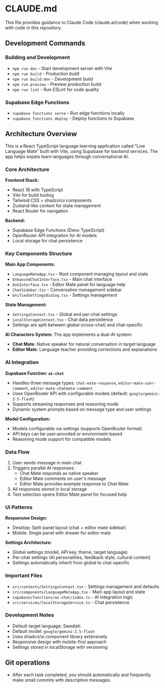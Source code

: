 # CLAUDE.md

This file provides guidance to Claude Code (claude.ai/code) when working with code in this repository.

## Development Commands

### Building and Development
- `npm run dev` - Start development server with Vite
- `npm run build` - Production build
- `npm run build:dev` - Development build
- `npm run preview` - Preview production build
- `npm run lint` - Run ESLint for code quality

### Supabase Edge Functions
- `supabase functions serve` - Run edge functions locally
- `supabase functions deploy` - Deploy functions to Supabase

## Architecture Overview

This is a React TypeScript language learning application called "Live Language Mate" built with Vite, using Supabase for backend services. The app helps expats learn languages through conversational AI.

### Core Architecture

**Frontend Stack:**
- React 18 with TypeScript
- Vite for build tooling
- Tailwind CSS + shadcn/ui components
- Zustand-like context for state management
- React Router for navigation

**Backend:**
- Supabase Edge Functions (Deno TypeScript)
- OpenRouter API integration for AI models
- Local storage for chat persistence

### Key Components Structure

**Main App Components:**
- `LanguageMateApp.tsx` - Root component managing layout and state
- `EnhancedChatInterface.tsx` - Main chat interface
- `AskInterface.tsx` - Editor Mate panel for language help
- `ChatSidebar.tsx` - Conversation management sidebar
- `UnifiedSettingsDialog.tsx` - Settings management

**State Management:**
- `SettingsContext.tsx` - Global and per-chat settings
- `LocalStorageContext.tsx` - Chat data persistence
- Settings are split between global (cross-chat) and chat-specific

**AI Characters System:**
The app implements a dual-AI system:
- **Chat Mate**: Native speaker for natural conversation in target language
- **Editor Mate**: Language teacher providing corrections and explanations

### AI Integration

**Supabase Function: `ai-chat`**
- Handles three message types: `chat-mate-response`, `editor-mate-user-comment`, `editor-mate-chatmate-comment`
- Uses OpenRouter API with configurable models (default: `google/gemini-2.5-flash`)
- Supports streaming responses and reasoning mode
- Dynamic system prompts based on message type and user settings

**Model Configuration:**
- Models configurable via settings (supports OpenRouter format)  
- API keys can be user-provided or environment-based
- Reasoning mode support for compatible models

### Data Flow

1. User sends message in main chat
2. Triggers parallel AI responses:
   - Chat Mate responds as native speaker
   - Editor Mate comments on user's message
   - Editor Mate provides example response to Chat Mate
3. All responses stored in local storage
4. Text selection opens Editor Mate panel for focused help

### UI Patterns

**Responsive Design:**
- Desktop: Split-panel layout (chat + editor mate sidebar)
- Mobile: Single panel with drawer for editor mate

**Settings Architecture:**
- Global settings (model, API key, theme, target language)
- Per-chat settings (AI personalities, feedback style, cultural context)
- Settings automatically inherit from global to chat-specific

### Important Files

- `src/contexts/SettingsContext.tsx` - Settings management and defaults
- `src/components/LanguageMateApp.tsx` - Main app layout and state
- `supabase/functions/ai-chat/index.ts` - AI integration logic
- `src/services/localStorageService.ts` - Chat persistence

### Development Notes

- Default target language: Swedish
- Default model: `google/gemini-2.5-flash`
- Uses shadcn/ui component library extensively
- Responsive design with mobile-first approach
- Settings stored in localStorage with versioning

## Git operations

- After each task completed, you should automatically and frequently make small commits with descriptive messages.
